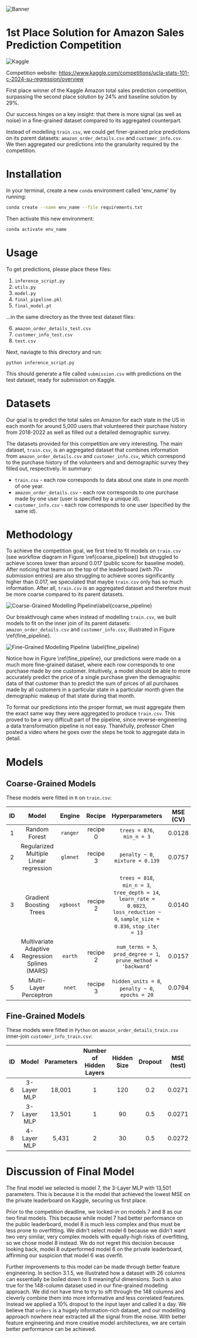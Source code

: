 
![Banner](report/img/banner.png)

# 1st Place Solution for Amazon Sales Prediction Competition

![Kaggle](report/img/kaggle.png)

Competition website: https://www.kaggle.com/competitions/ucla-stats-101-c-2024-su-regression/overview

First place winner of the Kaggle Amazon total sales prediction competition, surpassing the second place solution by 24% and baseline solution by 29%.

Our success hinges on a key insight: that there is more signal (as well as noise) in a fine-grained dataset compared to its aggregated counterpart.

Instead of modelling `train.csv`, we could get finer-grained price predictions on its parent datasets: `amazon_order_details.csv` and `customer_info.csv`. We then aggregated our predictions into the granularity required by the competition.

# Installation

In your terminal, create a new `conda` environment called 'env_name' by running:

```sh
conda create --name env_name --file requirements.txt
```

Then activate this new environment:

```sh
conda activate env_name
```

# Usage

To get predictions, please place these files:

1. `inference_script.py`
2. `utils.py`
3. `model.py`
4. `final_pipeline.pkl`
5. `final_model.pt`

...in the same directory as the three test dataset files:

6. `amazon_order_details_test.csv`
7. `customer_info_test.csv`
8. `test.csv`

Next, naviagte to this directory and run:

```
python inference_script.py
```

This should generate a file called `submission.csv` with predictions on the test dataset, ready for submission on Kaggle.

# Datasets

Our goal is to predict the total sales on Amazon for each state in the US in each month for around 5,000 users that volunteered their purchase history from 2018-2022 as well as filled out a detailed demographic survey. 

The datasets provided for this competition are very interesting. The main dataset, `train.csv`, is an aggregated dataset that combines information from `amazon_order_details.csv` and `customer_info.csv`, which correspond to the purchase history of the volunteers and and demographic survey they filled out, respectively. In summary:

  - `train.csv` - each row corresponds to data about one state in one month of one year.
  - `amazon_order_details.csv` - each row corresponds to one purchase made by one user (user is specified by a unique id).
  - `customer_info.csv` - each row corresponds to one user (specified by the same id).
  
# Methodology

To achieve the competition goal, we first tried to fit models on `train.csv` (see workflow diagram in Figure \ref{coarse_pipeline}) but struggled to achieve scores lower than around 0.017 (public score for baseline model). After noticing that teams on the top of the leaderboard (with 70+ submission entries) are also struggling to achieve scores significantly higher than 0.017, we speculated that maybe `train.csv` only has so much information. After all, `train.csv` is an aggregated dataset and therefore must be more coarse compared to its parent datasets.

![Coarse-Grained Modelling Pipeline\label{coarse_pipeline}](report/img/train_pipeline.png)

Our breakthrough came when instead of modelling `train.csv`, we built models to fit on the inner join of its parent datasets: `amazon_order_details.csv` and `customer_info.csv`, illustrated in Figure \ref{fine_pipeline}.

![Fine-Grained Modelling Pipeline \label{fine_pipeline}](report/img/fine_pipeline.png)

Notice how in Figure \ref{fine_pipeline}, our predictions were made on a much more fine-grained dataset, where each row corresponds to one purchase made by one customer. Intuitively, a model should be able to more accurately predict the price of a single purchase given the demographic data of that customer than to predict the sum of prices of all purchases made by all customers in a particular state in a particular month given the demographic makeup of that state during that month.

To format our predictions into the proper format, we must aggregate them the exact same way they were aggregated to produce `train.csv`. This proved to be a very difficult part of the pipeline, since reverse-engineering a data transformation pipeline is not easy. Thankfully, professor Chen posted a video where he goes over the steps he took to aggregate data in detail.

# Models

## Coarse-Grained Models

These models were fitted in `R` on `train.csv`:

| ID | Model | Engine | Recipe | Hyperparameters | MSE (CV) |
|:---:|:---:|:---:|:---:|:---:|:---:|
|1| Random Forest | `ranger` | recipe 0 | `trees = 876`, `min_n = 3` | 0.0128 |
|2| Regularized Multiple Linear regression | `glmnet` | recipe 3 | `penalty ~ 0`, `mixture = 0.139` | 0.0757 |
|3| Gradient Boosting Trees | `xgboost` | recipe 2 | `trees = 818`, `min_n = 3`, `tree_depth = 14`, `learn_rate = 0.0823`, `loss_reduction ~ 0`, `sample_size = 0.836`, `stop_iter = 13` | 0.0140 |
|4| Multivariate Adaptive Regression Splines (MARS) | `earth` | recipe 2 | `num_terms = 5`, `prod_degree = 1`, `prune_method = 'backward'` | 0.0157 |
|5| Multi-Layer Perceptron | `nnet` | recipe 3 | `hidden_units = 8`, `penalty ~ 0`, `epochs = 20` | 0.0794 |

## Fine-Grained Models

These models were fitted in `Python` on `amazon_order_details_train.csv` inner-join `customer_info_train.csv`:

| ID | Model | Parameters | Number of Hidden Layers | Hidden Size | Dropout | MSE (test) | Rank |
|:---:|:---:|:---:|:---:|:---:|:---:|:---:|:---:|
|6| 3-Layer MLP | 18,001 | 1 | 120 | 0.2 | 0.0271 | 1 |
|7| 3-Layer MLP | 13,501 | 1 | 90  | 0.5 | 0.0271 | 2 |
|8| 4-Layer MLP | 5,431  | 2 | 30  | 0.5 | 0.0272 | 7 |

# Discussion of Final Model

The final model we selected is model 7, the 3-Layer MLP with 13,501 parameters. This is because it is the model that achieved the lowest MSE on the private leaderboard on Kaggle, securing us first place. 

Prior to the competition deadline, we locked-in on models 7 and 8 as our two final models. This because while model 7 had better performance on the public leaderboard, model 8 is much less complex and thus must be less prone to overfitting. We didn't select model 6 because we didn't want two very similar, very complex models with equally-high risks of overfitting, so we chose model 8 instead. We do not regret this decision because looking back, model 8 outperformed model 6 on the private leaderboard, affirming our suspicion that model 6 was overfit.

Further improvements to this model can be made through better feature engineering. In section 3.1.5, we illustrated how a dataset with 26 columns can essentially be boiled down to 8 meaningful dimensions. Such is also true for the 148-column dataset used in our fine-grained modelling approach. We did not have time to try to sift through the 148 columns and cleverly combine them into more informative and less correlated features. Instead we applied a 10% dropout to the input layer and called it a day. We believe that `orders` is a hugely information-rich dataset, and our modelling approach nowhere near extracted all the signal from the noise. With better feature engineering and more creative model architectures, we are certain better performance can be achieved.
